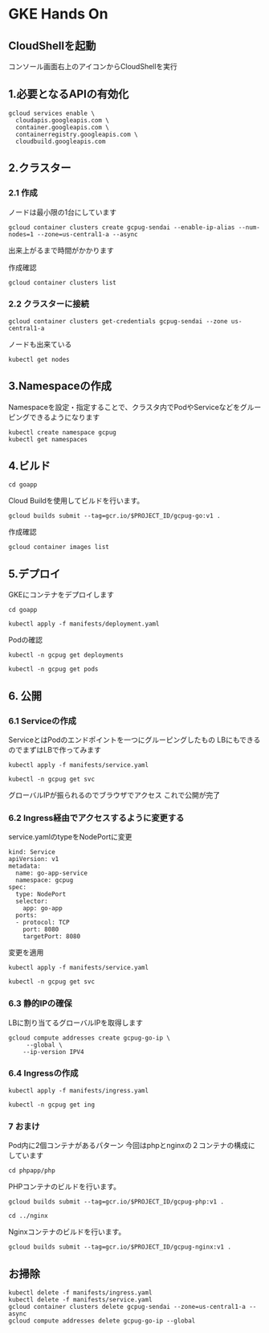 # GKE Hands On
## CloudShellを起動
コンソール画面右上のアイコンからCloudShellを実行

## 1.必要となるAPIの有効化

```
gcloud services enable \
  cloudapis.googleapis.com \
  container.googleapis.com \
  containerregistry.googleapis.com \
  cloudbuild.googleapis.com
```

## 2.クラスター
### 2.1 作成
ノードは最小限の1台にしています

```
gcloud container clusters create gcpug-sendai --enable-ip-alias --num-nodes=1 --zone=us-central1-a --async
```

出来上がるまで時間がかかります

作成確認
```
gcloud container clusters list
```

### 2.2 クラスターに接続
```
gcloud container clusters get-credentials gcpug-sendai --zone us-central1-a
```

ノードも出来ている
```
kubectl get nodes
```

## 3.Namespaceの作成
Namespaceを設定・指定することで、クラスタ内でPodやServiceなどをグルーピングできるようになります

```
kubectl create namespace gcpug
kubectl get namespaces
```

## 4.ビルド

```
cd goapp
```

Cloud Buildを使用してビルドを行います。
```
gcloud builds submit --tag=gcr.io/$PROJECT_ID/gcpug-go:v1 .
```

作成確認
```
gcloud container images list
```

## 5.デプロイ
GKEにコンテナをデプロイします
```
cd goapp
```

```
kubectl apply -f manifests/deployment.yaml
```

Podの確認
```
kubectl -n gcpug get deployments
```
```
kubectl -n gcpug get pods
```

## 6. 公開
### 6.1 Serviceの作成
ServiceとはPodのエンドポイントを一つにグルーピングしたもの
LBにもできるのでまずはLBで作ってみます

```
kubectl apply -f manifests/service.yaml
```

```
kubectl -n gcpug get svc
```

グローバルIPが振られるのでブラウザでアクセス
これで公開が完了

### 6.2 Ingress経由でアクセスするように変更する
service.yamlのtypeをNodePortに変更
```
kind: Service
apiVersion: v1
metadata:
  name: go-app-service
  namespace: gcpug
spec:
  type: NodePort
  selector:
    app: go-app
  ports:
  - protocol: TCP
    port: 8080
    targetPort: 8080
```

変更を適用

```
kubectl apply -f manifests/service.yaml
```

```
kubectl -n gcpug get svc
```

### 6.3 静的IPの確保
LBに割り当てるグローバルIPを取得します

```
gcloud compute addresses create gcpug-go-ip \
     --global \
    --ip-version IPV4
```

### 6.4 Ingressの作成

```
kubectl apply -f manifests/ingress.yaml
```

```
kubectl -n gcpug get ing
```

### 7 おまけ
Pod内に2個コンテナがあるパターン
今回はphpとnginxの２コンテナの構成にしています

```
cd phpapp/php
```

PHPコンテナのビルドを行います。
```
gcloud builds submit --tag=gcr.io/$PROJECT_ID/gcpug-php:v1 .
```

```
cd ../nginx
```

Nginxコンテナのビルドを行います。
```
gcloud builds submit --tag=gcr.io/$PROJECT_ID/gcpug-nginx:v1 .
```


## お掃除

```
kubectl delete -f manifests/ingress.yaml
kubectl delete -f manifests/service.yaml
gcloud container clusters delete gcpug-sendai --zone=us-central1-a --async
gcloud compute addresses delete gcpug-go-ip --global
```
